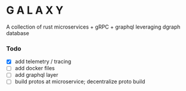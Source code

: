 # G A L A X Y

A collection of rust microservices + gRPC + graphql leveraging dgraph database

### Todo

- [x] add telemetry / tracing
- [ ] add docker files
- [ ] add graphql layer
- [ ] build protos at microservice; decentralize proto build
